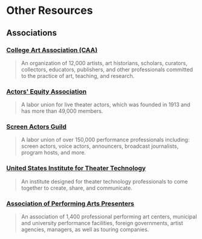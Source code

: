 # Other Resources

## Associations

### [College Art Association \(CAA\)](http://www.collegeart.org/)

> An organization of 12,000 artists, art historians, scholars, curators, collectors, educators, publishers, and other professionals committed to the practice of art, teaching, and research.

### [Actors' Equity Association](https://www.actorsequity.org/)

> A labor union for live theater actors, which was founded in 1913 and has more than 49,000 members.

### [Screen Actors Guild](http://www.sag.org/home)

> A labor union of over 150,000 performance professionals including: screen actors, voice actors, announcers, broadcast journalists, program hosts, and more.

### [United States Institute for Theater Technology](http://www.usitt.org/)

> An institute designed for theater technology professionals to come together to create, share, and communicate.

### [Association of Performing Arts Presenters](http://www.artspresenters.org/)

> An association of 1,400 professional performing art centers, municipal and university performance facilities, foreign governments, artist agencies, managers, as well as touring companies.




